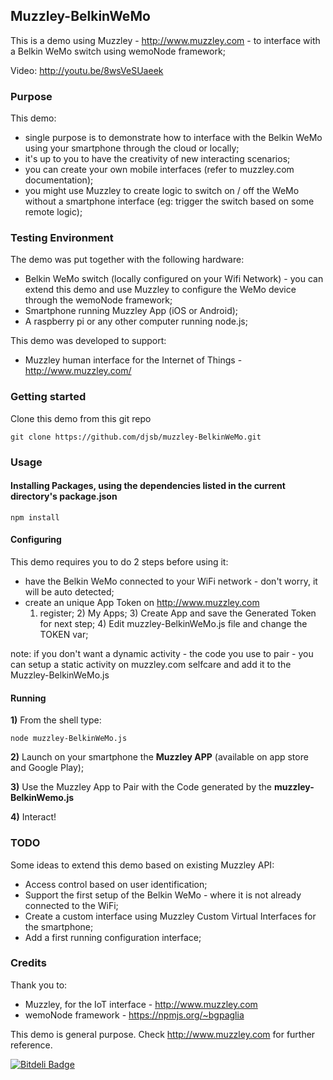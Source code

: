 ## Muzzley-BelkinWeMo

This is a demo using Muzzley - http://www.muzzley.com - to interface with a Belkin WeMo switch using wemoNode framework;

Video: http://youtu.be/8wsVeSUaeek

### Purpose

This demo:
  * single purpose is to demonstrate how to interface with the Belkin WeMo using your smartphone through the cloud or locally;
  * it's up to you to have the creativity of new interacting scenarios;
  * you can create your own mobile interfaces (refer to muzzley.com documentation);
  * you might use Muzzley to create logic to switch on / off the WeMo without a smartphone interface (eg: trigger the switch based on some remote logic);

### Testing Environment

The demo was put together with the following hardware:
  * Belkin WeMo switch (locally configured on your Wifi Network) - you can extend this demo and use Muzzley to configure the WeMo device through the wemoNode framework;
  * Smartphone running Muzzley App (iOS or Android);
  * A raspberry pi or any other computer running node.js;

This demo was developed to support:
  * Muzzley human interface for the Internet of Things - http://www.muzzley.com/


### Getting started

Clone this demo from this git repo

  <pre><code>git clone https://github.com/djsb/muzzley-BelkinWeMo.git</code></pre>

### Usage

#### Installing Packages, using the dependencies listed in the current directory's package.json

    npm install

#### Configuring

This demo requires you to do 2 steps before using it:
  * have the Belkin WeMo connected to your WiFi network - don't worry, it will be auto detected;
  * create an unique App Token on http://www.muzzley.com
      1) register; 2) My Apps; 3) Create App and save the Generated Token for next step; 4) Edit muzzley-BelkinWeMo.js file and change the TOKEN var;

  note: if you don't want a dynamic activity - the code you use to pair - you can setup a static activity on muzzley.com selfcare and add it to the Muzzley-BelkinWeMo.js

#### Running

**1)** From the shell type:
  <pre><code>node muzzley-BelkinWeMo.js</code></pre>

**2)** Launch on your smartphone the **Muzzley APP** (available on app store and Google Play);

**3)** Use the Muzzley App to Pair with the Code generated by the **muzzley-BelkinWemo.js**

**4)** Interact!

### TODO
Some ideas to extend this demo based on existing Muzzley API:
  * Access control based on user identification;
  * Support the first setup of the Belkin WeMo - where it is not already connected to the WiFi;
  * Create a custom interface using Muzzley Custom Virtual Interfaces for the smartphone;
  * Add a first running configuration interface;

### Credits
Thank you to:
  - Muzzley, for the IoT interface - http://www.muzzley.com
  - wemoNode framework - https://npmjs.org/~bgpaglia

This demo is general purpose. Check http://www.muzzley.com for further reference.

[![Bitdeli Badge](https://d2weczhvl823v0.cloudfront.net/djsb/muzzley-belkinwemo/trend.png)](https://bitdeli.com/free "Bitdeli Badge")

